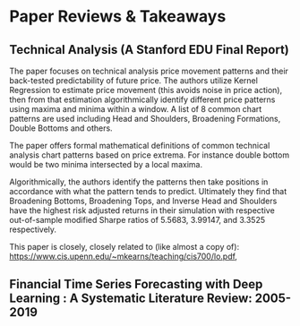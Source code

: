 # Paper Reviews & Takeaways

## Technical Analysis (A Stanford EDU Final Report)

The paper focuses on technical analysis price movement patterns and their 
back-tested predictability of future price. The authors utilize Kernel 
Regression to estimate price movement (this avoids noise in price action), 
then from that estimation algorithmically identify different price patterns
using maxima and minima within a window. A list of 8 common chart patterns 
are used including Head and Shoulders, Broadening Formations, Double Bottoms
and others. 

The paper offers formal mathematical definitions of common technical analysis 
chart patterns based on price extrema. For instance double bottom would be
two minima intersected by a local maxima. 

Algorithmically, the authors identify the patterns then take positions in 
accordance with what the pattern tends to predict. Ultimately they find that 
Broadening Bottoms, Broadening Tops, and Inverse Head and Shoulders have the 
highest risk adjusted returns in their simulation with respective out-of-sample
modified Sharpe ratios of 5.5683, 3.99147, and 3.3525 respectively. 

This paper is closely, closely related to (like almost a copy of): 
https://www.cis.upenn.edu/~mkearns/teaching/cis700/lo.pdf, 


## Financial Time Series Forecasting with Deep Learning : A Systematic Literature Review: 2005-2019

